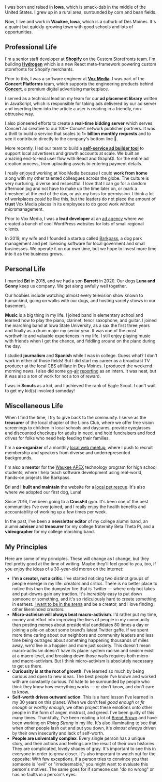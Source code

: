 I was born and raised in **Iowa**, which is smack-dab in the middle of the United States. I grew up in a rural area, surrounded by corn and bean fields.

Now, I live and work in **Waukee, Iowa**, which is a suburb of Des Moines. It's a quaint but quickly-growing town with good schools and lots of opportunities.

## Professional Life

I'm a senior staff developer at **[Shopify](https://shopify.com)** on the Custom Storefronts team. I'm building **[Hydrogen](https://shopify.dev/hydrogen)** which is a new React meta-framework powering custom storefronts for Shopify merchants.

Prior to this, I was a software engineer at **[Vox Media](https://voxmedia.com)**. I was part of the **Concert Platforms** team, which supports the engineering products behind **[Concert](https://concert.io)**, a premium digital advertising marketplace.

I served as a technical lead on my team for our **ad placement library** written in JavaScript, which is responsible for taking ads delivered by our ad server and inserting them into the article a user is reading in a friendly, non-obtrusive way.

I also pioneered efforts to create a **real-time bidding server** which serves Concert ad creative to our 100+ Concert network publisher partners. It was a thrill to build a service that scales to **1+ billion monthly requests** and to see it contribute directly to the company's bottom line 🎉.

More recently, I led our team to build a **[self-service ad builder tool](https://admanager.concert.io)** to support local advertisers and growth accounts at scale. We built an amazing end-to-end user flow with React and GraphQL for the entire ad creation process, from uploading assets to entering payment details.

I really enjoyed working at Vox Media because I could **work from home** along with my other talented colleagues across the globe. The culture is very nurturing, diverse and respectful. I love that I can go for a random afternoon jog and not have to make up the time later on, or mark a timesheet at the end of the day, or ask my boss for permission. I think a lot of workplaces _could_ be like this, but the leaders do not place the amount of **trust** Vox Media places in its employees to do good work without micromanagement.

Prior to Vox Media, I was a **lead developer** at an [ad agency](https://itsahappymedium.com) where we created a bunch of cool WordPress websites for lots of small regional clients.

In 2019, my wife and I founded a startup called [Barkpass](https://www.barkpass.com), a dog park management and pet licensing software for local goverment and small businesses. We operate it on our own time, but we hope to invest more time into it as the business grows.

## Personal Life

I married **[Bri](https://briannelarson.com)** in 2015, and we had a son **Barrett** in 2020. Our dogs **Luna and Sonny** keep us company. We get along awfully well together.

Our hobbies include watching almost every television show known to humankind, going on walks with our dogs, and hosting variety shows in our basement.

**Music** is a big thing in my life. I joined band in elementary school and learned how to play the piano, clarinet, tenor saxophone, and guitar. I joined the marching band at Iowa State University, as a sax the first three years and finally as a drum major my senior year. It was one of the most worthwhile and valuable experiences in my life. I still enjoy playing music with friends when I get the chance, and fiddling around on the piano during the day.

I studied **journalism** and **Spanish** while I was in college. Guess what? I don't work in either of those fields! But I did start my career as a broadcast TV producer at the local CBS affiliate in Des Moines. I produced the weekend morning news. I also did some [on](/glances/reporter-davinci)-[air](/glances/reporter-charter-school) [reporting](/glances/reporter-inmate-security) as an intern. It was neat, but it was also a ton of work for not a ton of reward.

I was in **Scouts** as a kid, and I achieved the rank of Eagle Scout. I can't wait to get my kid(s) involved someday!

## Miscellaneous Life

When I find the time, I try to give back to the community. I serve as the **treasurer** of the local chapter of the Lions Club, where we offer free vision screenings to children in local schools and daycares, provide eyeglasses and discounted checkups for adults in need, and hold fundraisers and food drives for folks who need help feeding their families.

I'm a **co-organizer** of a monthly [local web meetup](https://dsmwebgeeks.com), where I push to recruit membership and speakers from diverse and underrepresented backgrounds.

I'm also a **mentor** for the [Waukee APEX](https://apex.waukeeschools.org/) technology program for high school students, where I help teach software development using real-world, hands-on projects like Barkpass.

Bri and I **built and maintain** the website for a [local pet rescue](https://aheinz57.com). It's also where we adopted our first dog, Luna!

Since 2016, I've been going to a **CrossFit** gym. It's been one of the best communities I've ever joined, and I really enjoy the health benefits and accountability of working up a few times per week.

In the past, I've been a **newsletter editor** of my college alumni band, an alumni **adviser** and **treasurer** for my college fraternity Beta Theta Pi, and a **videographer** for my college marching band.

## My Principles

Here are some of my principles. These will change as I change, but they feel pretty good at the time of writing. Maybe they'll feel good to you, too, if you enjoy the ideas of a 30-year-old moron on the internet:

- **I'm a creator, not a critic**. I've started noticing two distinct groups of people emerge in my life: creators and critics. There is no better place to notice this than the dumpster fire that is Twitter — where only hot takes and put-downs gain any traction. It's _incredibly_ easy to put down someone or something, and it's so ridiculously hard to create something in earnest. [I want to be in the arena](https://www.goodreads.com/quotes/7280972-i-want-to-be-in-the-arena-i-want-to) and be a creator, and I love finding other likeminded creators.
- **Micro-activism will always beat macro-activism**. I'd rather put my time, money and effort into improving the lives of people in my community than posting memes about presidential candidates 80 times a day or joining a pile-on about some brand's latest Twitter gaffe. If we spent more time caring about our neighbors and community leaders and less time being outraged about something happening thousands of miles away, we'd live in a happier and more just society. This doesn't mean macro-activism doesn't have its place: system racism and sexism exist at a macro level, and breaking down those walls requires both micro- and macro-activism. But I think micro-activism is absolutely necessary to get us there.
- **Curiousity is at the root of growth**. I've learned so much by being curious and open to new ideas. The best people I've known and worked with are constantly curious. I'd hate to be surrounded by people who think they know how everything works — or don't know, and don't care to know.
- **Self-worth drives outward action**. This is a hard lesson I've learned in my 30 years on this planet. When we don't feel _good enough_ or _fit enough_ or _worthy enough_, we often project these emotions onto other people in the form of anger, mistrust, and greed. I've been guilty of this many times. Thankfully, I've been reading a lot of [Brené Brown](https://brenebrown.com/) and have been working on _Rising Strong_ in my life. It's also illuminating to see that when other people lash out and put you down, it's _almost always_ driven by their own insecurity and lack of self-worth.
- **People are universally complex**. Every single person has a unique story, and their actions and feelings are the result of their own histories. They are complicated, lovely shades of gray. It's important to see this in everyone in order to grow closer. It's also important to watch out for the opposite: With few exceptions, if a person tries to convince you that someone is "evil" or "irredeemable," you might want to evaluate this person's motives. The same goes for if someone can "do no wrong" or has no faults in a person's eyes.
